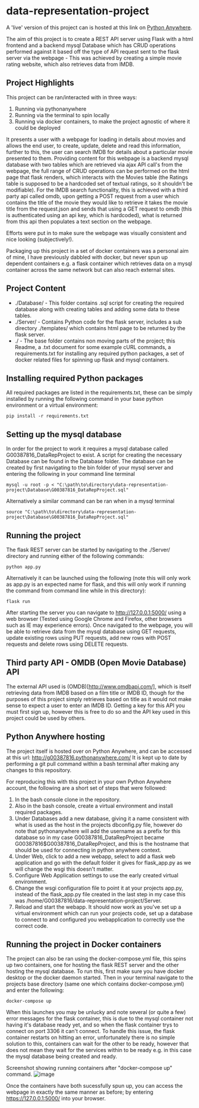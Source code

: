 # data-representation-project

A 'live' version of this project can is hosted at this link on [Python Anywhere](http://g00387816.pythonanywhere.com/).

The aim of this project is to create a REST API server using Flask with a html frontend and a backend mysql Database which has CRUD operations performed against it based off the type of API request sent to the flask server via the webpage - This was achieved by creating a simple movie rating website, which also retrieves data from IMDB.

## Project Highlights
This project can be ran/interacted with in three ways:
1. Running via pythonanywhere
2. Running via the terminal to spin locally
3. Running via docker containers, to make the project agnostic of where it could be deployed

It presents a user with a webpage for loading in details about movies and allows the end user, to create, update, delete and read this information, further to this, the user can search IMDB for details about a particular movie presented to them.
Providing content for this webpage is a backend mysql database with two tables which are retrieved via ajax API call's from the webpage, the full range of CRUD operations can be performed on the html page that flask renders, which interacts with the Movies table (the Ratings table is supposed to be a hardcoded set of textual ratings, so it shouldn't be modifiable).
For the IMDB search functionality, this is achieved with a third party api called omdb, upon getting a POST request from a user which contains the title of the movie they would like to retrieve it takes the movie title from the request.json and sends that using a GET request to omdb (this is authenticated using an api key, which is hardcoded), what is returned from this api then populates a text section on the webpage. 

Efforts were put in to make sure the webpage was visually consistent and nice looking (subjectively!).

Packaging up this project in a set of docker containers was a personal aim of mine, I have previously dabbled with docker, but never spun up dependent containers e.g. a flask container which retrieves data on a mysql container across the same network but can also reach external sites.


## Project Content

* ./Database/ - This folder contains .sql script for creating the required database along with creating tables and adding some data to these tables.
* ./Server/ - Contains Python code for the flask server, includes a sub directory ./templates/ which contains html page to be returned by the flask server.
* ./ - The base folder contains non moving parts of the project; this Readme, a .txt document for some example cURL commands, a requirements.txt for installing any required python packages, a set of docker related files for spinning up flask and mysql containers.


## Installing required Python packages
All required packages are listed in the requirements.txt, these can be simply installed by running the following command in your base python environment or a virtual environment:
 ```
 pip install -r requirements.txt
 ```

## Setting up the mysql database
In order for the project to work it requires a mysql database called G00387816_DataRepProject to exist.
A script for creating the necessary Database can be found in the Database folder. The database can be created by first navigating to the bin folder of your mysql server and entering the following in your command line terminal
````
mysql -u root -p < "C:\path\to\directory\data-representation-project\Database\G00387816_DataRepProject.sql"
````
Alternatively a similar command can be ran when in a mysql terminal
````
source "C:\path\to\directory\data-representation-project\Database\G00387816_DataRepProject.sql"
````

## Running the project
The flask REST server can be started by navigating to the ./Server/ directory and running either of the following commands:
````
python app.py
````
Alternatively it can be launched using the following (note this will only work as app.py is an expected name for flask, and this will only work if running the command from command line while in this directory):
````
flask run
````
After starting the server you can navigate to http://127.0.0.1:5000/ using a web browser (Tested using Google Chrome and Firefox, other browsers such as IE may experience errors).
Once navigated to the webpage, you will be able to retrieve data from the mysql database using GET requests, update existing rows using PUT requests, add new rows with POST requests and delete rows using DELETE requests.


## Third party API - OMDB (Open Movie Database) API
The external API used is (OMDB)[http://www.omdbapi.com/], which is itself retrieving data from IMDB based on a film title or IMDB ID, though for the purposes of this project simply retrieves based on title as it would not make sense to expect a user to enter an IMDB ID.
Getting a key for this API you must first sign up, however this is free to do so and the API key used in this project could be used by others.


## Python Anywhere hosting
The project itself is hosted over on Python Anywhere, and can be accessed at this url: http://g00387816.pythonanywhere.com/
It is kept up to date by performing a git pull command within a bash terminal after making any changes to this repository.

For reproducing this with this project in your own Python Anywhere account, the following are a short set of steps that were followed:
1. In the bash console clone in the repository.
2. Also in the bash console, create a virtual environment and install required packages.
3. Under Databases add a new database, giving it a name consistent with what is used as the host in the projects dbconfig.py file, however do note that pythonanywhere will add the username as a prefix for this database so in my case G00387816_DataRepProject became G00387816$G00387816_DataRepProject, and this is the hostname that should be used for connecting in python anywhere context.
4. Under Web, click to add a new webapp, select to add a flask web application and go with the default folder it gives for flask_app.py as we will change the wsgi this doesn't matter.
5. Configure Web Application settings to use the early created virtual environment.
6. Change the wsgi configuration file to point it at your projects app.py, instead of the flask_app.py file created in the last step in my case this was /home/G00387816/data-representation-project/Server.
7. Reload and start the webapp. It should now work as you've set up a virtual environment which can run your projects code, set up a database to connect to and configured you webapplication to correctly use the correct code.


## Running the project in Docker containers
The project can also be ran using the docker-compose.yml file, this spins up two containers, one for hosting the flask REST server and the other hosting the mysql database.
To run this, first make sure you have docker desktop or the docker daemon started.
Then in your terminal navigate to the projects base directory (same one which contains docker-compose.yml) and enter the following:
````
docker-compose up
````
When this launches you may be unlucky and note several (or quite a few) error messages for the flask container, this is due to the mysql container not having it's database ready yet, and so when the flask container trys to connect on port 3306 it can't connect. To handle this issue, the flask container restarts on hitting an error, unfortunately there is no simple solution to this, containers can wait for the other to be ready, however that does not mean they wait for the services within to be ready e.g. in this case the mysql database being created and ready.

Screenshot showing running containers after "docker-compose up" command.
![image](https://user-images.githubusercontent.com/60199302/144525963-bd9f72ac-6e7b-42d4-ae09-0663a6c2c39f.png)

Once the containers have both sucessfully spun up, you can access the webpage in exactly the same manner as before; by entering https://127.0.0.1:5000/ into your browser.
